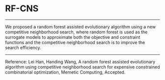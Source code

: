 # RF-CNS
***
We proposed a random forest assisted evolutionary algorithm using a new competitive neighborhood search, where random forest is used as the surrogate models to approximate both the objective and constraint functions and the competitive neighborhood search is to improve the search efficiency.
***
Reference: Lei Han, Handing Wang, A random forest assisted evolutionary algorithm using competitive neighborhood search for expensive constrained combinatorial optimization, Memetic Computing, Accepted.
